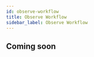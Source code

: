 ```yaml
---
id: observe-workflow
title: Observe Workflow
sidebar_label: Observe Workflow
---
```


## Coming soon